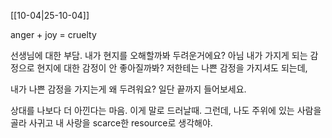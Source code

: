 [[10-04|25-10-04]]

anger + joy = cruelty

선생님에 대한 부담.
내가 현지를 오해할까봐 두려운거에요?
아님 내가 가지게 되는 감정으로 현지에 대한 감정이 안 좋아질까봐?
저한테는 나쁜 감정을 가지셔도 되는데, 

내가 나쁜 감정을 가지는게 왜 두려워요?
일단 끝까지 들어보세요.

상대를 나보다 더 아낀다는 마음. 이게 말로 드러날때. 그런데, 나도 주위에 있는 사람을 골라 사귀고 내 사랑을 scarce한 resource로 생각해야.

